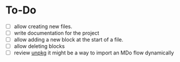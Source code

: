 # To-Do

- [ ] allow creating new files.
- [ ] write documentation for the project
- [ ] allow adding a new block at the start of a file.
- [ ] allow deleting blocks
- [ ] review [unpkg](https://unpkg.com/)
      it might be a way to import an MDo flow dynamically
